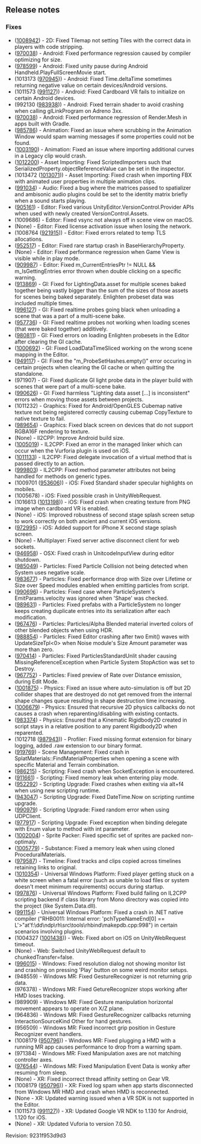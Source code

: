 ## Release notes

### Fixes

-   ([1008942](https://issuetracker.unity3d.com/product/unity/issues/guid/1008942/)) - 2D: Fixed Tilemap not setting Tiles with the correct data in players with code stripping.
-   ([970038](https://issuetracker.unity3d.com/product/unity/issues/guid/970038/)) - Android: Fixed performance regression caused by compiler optimizing for size.
-   ([978599](https://issuetracker.unity3d.com/product/unity/issues/guid/978599/)) - Android: Fixed unity pause during Android Handheld.PlayFullScreenMovie start.
-   (1013173 ([970945](https://issuetracker.unity3d.com/product/unity/issues/guid/970945))) - Android: Fixed Time.deltaTime sometimes returning negative value on certain devices/Android versions.
-   (1011573 ([991127](https://issuetracker.unity3d.com/product/unity/issues/guid/991127))) - Android: Fixed Cardboard VR fails to initialize on certain Android devices.
-   (992130 ([983938](https://issuetracker.unity3d.com/product/unity/issues/guid/983938))) - Android: Fixed terrain shader to avoid crashing when calling glLinkProgram on Adreno 3xx.
-   ([970038](https://issuetracker.unity3d.com/product/unity/issues/guid/970038/)) - Android: Fixed performance regression of Render.Mesh in apps built with Gradle.
-   ([985786](https://issuetracker.unity3d.com/product/unity/issues/guid/985786/)) - Animation: Fixed an issue where scrubbing in the Animation Window would spam warning messages if some properties could not be found.
-   ([1003190](https://issuetracker.unity3d.com/product/unity/issues/guid/1003190/)) - Animation: Fixed an issue where importing additional curves in a Legacy clip would crash.
-   ([1012200](https://issuetracker.unity3d.com/product/unity/issues/guid/1012200/)) - Asset Importing: Fixed ScriptedImporters such that SerializedProperty.objectReferenceValue can be set in the inspector.
-   (1013472 ([1013071](https://issuetracker.unity3d.com/product/unity/issues/guid/1013071))) - Asset Importing: Fixed crash when importing FBX with animated user properties in multiple animation clips.
-   ([991034](https://issuetracker.unity3d.com/product/unity/issues/guid/991034/)) - Audio: Fixed a bug where the matrices passed to spatializer and ambisonic audio plugins could be set to the identity matrix briefly when a sound starts playing.
-   ([905161](https://issuetracker.unity3d.com/product/unity/issues/guid/905161/)) - Editor: Fixed various UnityEditor.VersionControl.Provider APIs when used with newly created VersionControl.Assets.
-   \(1009686\) - Editor: Fixed vsync not always off in scene view on macOS.
-   (None) - Editor: Fixed license activation issue when losing the network.
-   (1008764 ([921915](https://issuetracker.unity3d.com/product/unity/issues/guid/921915))) - Editor: Fixed errors related to temp TLS allocations.
-   ([952517](https://issuetracker.unity3d.com/product/unity/issues/guid/952517/)) - Editor: Fixed rare startup crash in BaseHierarchyProperty.
-   (None) - Editor: Fixed performance regression when Game View is visible while in play mode.
-   ([909987](https://issuetracker.unity3d.com/product/unity/issues/guid/909987/)) - Editor: Fixed m_CurrentEntriesPtr != NULL && m_IsGettingEntries error thrown when double clicking on a specific warning.
-   ([913869](https://issuetracker.unity3d.com/product/unity/issues/guid/913869/)) - GI: Fixed for LightingData.asset for multiple scenes baked together being vastly bigger than the sum of the sizes of those assets for scenes being baked separately. Enlighten probeset data was included multiple times.
-   ([996127](https://issuetracker.unity3d.com/product/unity/issues/guid/996127/)) - GI: Fixed realtime probes going black when unloading a scene that was a part of a multi-scene bake.
-   ([957736](https://issuetracker.unity3d.com/product/unity/issues/guid/957736/)) - GI: Fixed realtime probes not working when loading scenes (that were baked together) additively.
-   ([980811](https://issuetracker.unity3d.com/product/unity/issues/guid/980811/)) - GI: Fixed errors on loading Enlighten probesets in the Editor after clearing the GI cache.
-   ([1000692](https://issuetracker.unity3d.com/product/unity/issues/guid/1000692/)) - GI: Fixed LoadDataTimeSliced working on the wrong scene mapping in the Editor.
-   ([949117](https://issuetracker.unity3d.com/product/unity/issues/guid/949117/)) - GI: Fixed the \"m_ProbeSetHashes.empty()\" error occuring in certain projects when clearing the GI cache or when quitting the standalone.
-   \(971907\) - GI: Fixed duplicate GI light probe data in the player build with scenes that were part of a multi-scene bake.
-   ([990626](https://issuetracker.unity3d.com/product/unity/issues/guid/990626/)) - GI: Fixed harmless \"Lighting data asset \[\...\] is inconsistent\" errors when moving those assets between projects.
-   \(1011232\) - Graphics: Fixed for Android/OpenGLES Cubemap native texture not being registered correctly causing cubemap CopyTexture to native texture to fail.
-   ([989654](https://issuetracker.unity3d.com/product/unity/issues/guid/989654/)) - Graphics: Fixed black screen on devices that do not support RGBA16F rendering to texture.
-   (None) - Il2CPP: Improve Android build size.
-   ([1005019](https://issuetracker.unity3d.com/product/unity/issues/guid/1005019/)) - IL2CPP: Fixed an error in the managed linker which can occur when the Vurforia plugin is used on iOS.
-   ([1011133](https://issuetracker.unity3d.com/product/unity/issues/guid/1011133/)) - IL2CPP: Fixed delegate invocation of a virtual method that is passed directly to an action.
-   ([999803](https://issuetracker.unity3d.com/product/unity/issues/guid/999803/)) - IL2CPP: Fixed method parameter attributes not being handled for methods on generic types.
-   (1009701 ([953606](https://issuetracker.unity3d.com/product/unity/issues/guid/953606))) - iOS: Fixed Standard shader specular highlights on mobiles.
-   \(1005678\) - iOS: Fixed possible crash in UnityWebRequest.
-   (1016613 ([1013198](https://issuetracker.unity3d.com/product/unity/issues/guid/1013198))) - iOS: Fixed crash when creating texture from PNG image when cardboard VR is enabled.
-   (None) - iOS: Improved robustness of second stage splash screen setup to work correctly on both ancient and current iOS versions.
-   ([972995](https://issuetracker.unity3d.com/product/unity/issues/guid/972995/)) - iOS: Added support for iPhone X second stage splash screen.
-   (None) - Multiplayer: Fixed server active disconnect client for web sockets.
-   ([946958](https://issuetracker.unity3d.com/product/unity/issues/guid/946958/)) - OSX: Fixed crash in UnitcodeInputView during editor shutdown.
-   ([985049](https://issuetracker.unity3d.com/product/unity/issues/guid/985049/)) - Particles: Fixed Particle Collision not being detected when System uses negative scale.
-   ([983677](https://issuetracker.unity3d.com/product/unity/issues/guid/983677/)) - Particles: Fixed performance drop with Size over Lifetime or Size over Speed modules enabled when emitting particles from script.
-   ([990696](https://issuetracker.unity3d.com/product/unity/issues/guid/990696/)) - Particles: Fixed case where ParticleSystem\'s EmitParams.velocity was ignored when \'Shape\' was checked.
-   ([989631](https://issuetracker.unity3d.com/product/unity/issues/guid/989631/)) - Particles: Fixed prefabs with a ParticleSystem no longer keeps creating duplicate entries into its serialization after each modification.
-   ([967476](https://issuetracker.unity3d.com/product/unity/issues/guid/967476/)) - Particles: Particles/Alpha Blended material inverted colors of other blended objects when using HDR.
-   ([988854](https://issuetracker.unity3d.com/product/unity/issues/guid/988854/)) - Particles: Fixed Editor crashing after two Emit() waves with UpdateSizeTpl\<0\> when Noise module\'s Size Amount parameter was more than zero.
-   ([970414](https://issuetracker.unity3d.com/product/unity/issues/guid/970414/)) - Particles: Fixed ParticlesStandardUnlit shader causing MissingReferenceException when Particle System StopAction was set to Destroy.
-   ([967752](https://issuetracker.unity3d.com/product/unity/issues/guid/967752/)) - Particles: Fixed preview of Rate over Distance emission, during Edit Mode.
-   ([1001875](https://issuetracker.unity3d.com/product/unity/issues/guid/1001875/)) - Physics: Fixed an issue where auto-simulation is off but 2D collider shapes that are destroyed do not get removed from the internal shape changes queue resulting in shape destruction time increasing.
-   ([1006679](https://issuetracker.unity3d.com/product/unity/issues/guid/1006679/)) - Physics: Ensured that recursive 2D physics callbacks do not causes a crash when reparenting/disabling with existing contacts.
-   ([983374](https://issuetracker.unity3d.com/product/unity/issues/guid/983374/)) - Physics: Ensured that a Kinematic Rigidbody2D created in script stays in a relative position to any parent Rigidbody2D when reparented.
-   (1012718 ([987943](https://issuetracker.unity3d.com/product/unity/issues/guid/987943))) - Profiler: Fixed missing format extension for binary logging, added .raw extension to our binary format.
-   ([919769](https://issuetracker.unity3d.com/product/unity/issues/guid/919769/)) - Scene Management: Fixed crash in SplatMaterials::FindMaterialProperties when opening a scene with specific Material and Terrain combination.
-   ([986215](https://issuetracker.unity3d.com/product/unity/issues/guid/986215/)) - Scripting: Fixed crash when SocketException is encountered.
-   ([911661](https://issuetracker.unity3d.com/product/unity/issues/guid/911661/)) - Scripting: Fixed memory leak when entering play mode.
-   ([952292](https://issuetracker.unity3d.com/product/unity/issues/guid/952292/)) - Scripting Upgrade: Fixed crashes when exiting via alt+f4 when using new scripting runtime.
-   ([943047](https://issuetracker.unity3d.com/product/unity/issues/guid/943047/)) - Scripting Upgrade: Fixed DateTime.Now on scripting runtime upgrade.
-   ([990979](https://issuetracker.unity3d.com/product/unity/issues/guid/990979/)) - Scripting Upgrade: Fixed random error when using UDPClient.
-   ([977917](https://issuetracker.unity3d.com/product/unity/issues/guid/977917/)) - Scripting Upgrade: Fixed exception when binding delegate with Enum value to method with int parameter.
-   ([1002004](https://issuetracker.unity3d.com/product/unity/issues/guid/1002004/)) - Sprite Packer: Fixed specific set of sprites are packed non-optimaly.
-   ([1005779](https://issuetracker.unity3d.com/product/unity/issues/guid/1005779/)) - Substance: Fixed a memory leak when using cloned ProceduralMaterials.
-   ([979587](https://issuetracker.unity3d.com/product/unity/issues/guid/979587/)) - Timeline: Fixed tracks and clips copied across timelines retaining links to original.
-   ([1010354](https://issuetracker.unity3d.com/product/unity/issues/guid/1010354/)) - Universal Windows Platform: Fixed player getting stuck on a white screen when a fatal error (such as unable to load files or system doesn\'t meet minimum requirements) occurs during startup.
-   ([997876](https://issuetracker.unity3d.com/product/unity/issues/guid/997876/)) - Universal Windows Platform: Fixed build failing on IL2CPP scripting backend if class library from Mono directory was copied into the project (like System.Data.dll).
-   ([991154](https://issuetracker.unity3d.com/product/unity/issues/guid/991154/)) - Universal Windows Platform: Fixed a crash in .NET native compiler (\"RHB0011: Internal error: \'pchTypeNameEnd\[0\] == L\'\>\"at\'f:\\dd\\ndp\\rh\\src\\tools\\rhbind\\makepdb.cpp:998\") in certain scenarios involving plugins.
-   (1004327 ([1001438](https://issuetracker.unity3d.com/product/unity/issues/guid/1001438))) - Web: Fixed abort on iOS on UnityWebRequest timeout.
-   (None) - Web: Switched UnityWebRequest default to chunkedTransfer=false.
-   ([996015](https://issuetracker.unity3d.com/product/unity/issues/guid/996015/)) - Windows: Fixed resolution dialog not showing monitor list and crashing on pressing \'Play\' button on some weird monitor setups.
-   \(948559\) - Windows MR: Fixed GestureRecognizer is not returning grip data.
-   \(976378\) - Windows MR: Fixed GetureRecognizer stops working after HMD loses tracking.
-   \(989909\) - Windows MR: Fixed Gesture manipulation horizontal movement appears to operate on X/Z plane.
-   \(964836\) - Windows MR: Fixed GestureRecognizer callbacks returning InteractionSourceKind Other for hand gestures.
-   \(956509\) - Windows MR: Fixed incorrect grip position in Gesture Recognizer event handlers.
-   (1008179 ([950796](https://issuetracker.unity3d.com/product/unity/issues/guid/950796))) - Windows MR: Fixed plugging a HMD with a running MR app causes performance to drop from a warning spam.
-   \(971384\) - Windows MR: Fixed Manipulation axes are not matching controller axes.
-   ([976544](https://issuetracker.unity3d.com/product/unity/issues/guid/976544/)) - Windows MR: Fixed Manipulation Event Data is wonky after resuming from sleep.
-   (None) - XR: Fixed incorrect thread affinity setting on Gear VR.
-   (1008179 ([950796](https://issuetracker.unity3d.com/product/unity/issues/guid/950796))) - XR: Fixed log spam when app starts disconnected from Windows MR HMD and crash when HMD is reconnected.
-   (None - XR: Updated warning issued when a VR SDK is not supported in the Editor.
-   (1011573 ([991127](https://issuetracker.unity3d.com/product/unity/issues/guid/991127))) - XR: Updated Google VR NDK to 1.130 for Android, 1.120 for iOS.
-   (None) - XR: Updated Vuforia to version 7.0.50.

Revision: 9231f953d9d3
